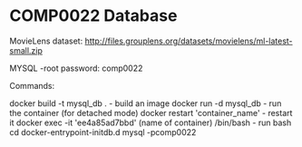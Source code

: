 # COMP0022 Database
MovieLens dataset:  http://files.grouplens.org/datasets/movielens/ml-latest-small.zip

MYSQL -root password: comp0022

Commands:

docker build -t mysql_db . - build an image
docker run -d mysql_db   - run the container (for detached mode)
docker restart 'container_name' - restart it
docker exec -it 'ee4a85ad7bbd' (name of container) /bin/bash - run bash
cd docker-entrypoint-initdb.d
mysql -pcomp0022

